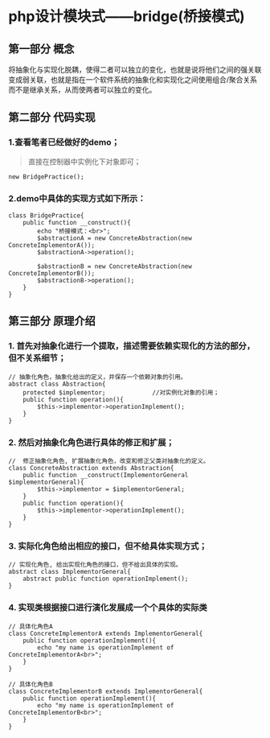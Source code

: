 # php设计模块式——bridge(桥接模式)
## 第一部分 概念
将抽象化与实现化脱耦，使得二者可以独立的变化，也就是说将他们之间的强关联变成弱关联，也就是指在一个软件系统的抽象化和实现化之间使用组合/聚合关系而不是继承关系，从而使两者可以独立的变化。
## 第二部分 代码实现
### 1.查看笔者已经做好的demo；
> 直接在控制器中实例化下对象即可；

```
new BridgePractice();
```
### 2.demo中具体的实现方式如下所示：
```
class BridgePractice{
    public function __construct(){
        echo "桥接模式：<br>";
        $abstractionA = new ConcreteAbstraction(new ConcreteImplementorA());
        $abstractionA->operation();

        $abstractionB = new ConcreteAbstraction(new ConcreteImplementorB());
        $abstractionB->operation();
    }
}
```
## 第三部分 原理介绍
### 1. 首先对抽象化进行一个提取，描述需要依赖实现化的方法的部分，但不关系细节；
```
// 抽象化角色，抽象化给出的定义，并保存一个依赖对象的引用。
abstract class Abstraction{
    protected $implementor;             //对实例化对象的引用；
    public function operation(){
        $this->implementor->operationImplement();
    }
}
```
### 2. 然后对抽象化角色进行具体的修正和扩展；
```
//  修正抽象化角色, 扩展抽象化角色，改变和修正父类对抽象化的定义。
class ConcreteAbstraction extends Abstraction{
    public function __construct(ImplementorGeneral $implementorGeneral){
        $this->implementor = $implementorGeneral;
    }
    public function operation(){
        $this->implementor->operationImplement();
    }
}
```
### 3. 实际化角色给出相应的接口，但不给具体实现方式；
```
// 实现化角色, 给出实现化角色的接口，但不给出具体的实现。
abstract class ImplementorGeneral{
    abstract public function operationImplement();
}
```
### 4. 实现类根据接口进行演化发展成一个个具体的实际类
```
// 具体化角色A
class ConcreteImplementorA extends ImplementorGeneral{
    public function operationImplement(){
        echo "my name is operationImplement of ConcreteImplementorA<br>";
    }
}

// 具体化角色B
class ConcreteImplementorB extends ImplementorGeneral{
    public function operationImplement(){
        echo "my name is operationImplement of ConcreteImplementorB<br>";
    }
}
```
